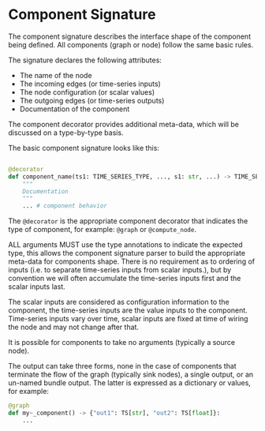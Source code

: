 Component Signature
===================

The component signature describes the interface shape of the component
being defined. All components (graph or node) follow the same basic rules.

The signature declares the following attributes:

* The name of the node
* The incoming edges (or time-series inputs)
* The node configuration (or scalar values)
* The outgoing edges (or time-series outputs)
* Documentation of the component

The component decorator provides additional meta-data, which will be
discussed on a type-by-type basis.

The basic component signature looks like this:

```python

@decorator
def component_name(ts1: TIME_SERIES_TYPE, ..., s1: str, ...) -> TIME_SERIES_TYPE_2:
    """
    Documentation
    """
    ... # component behavior
```

The ``@decorator`` is the appropriate component decorator that indicates
the type of component, for example: ``@graph`` or ``@compute_node``.

ALL arguments MUST use the type annotations to indicate the expected type,
this allows the component signature parser to build the appropriate
meta-data for components shape. There is no requirement as to ordering
of inputs (i.e. to separate time-series inputs from scalar inputs.), but
by convention we will often accumulate the time-series inputs first and the
scalar inputs last.

The scalar inputs are considered as configuration information to the 
component, the time-series inputs are the value inputs to the component.
Time-series inputs vary over time, scalar inputs are fixed at time of
wiring the node and may not change after that.

It is possible for components to take no arguments (typically a source node).

The output can take three forms, none in the case of components that
terminate the flow of the graph (typically sink nodes), a single output,
or an un-named bundle output. The latter is expressed as a dictionary or
values, for example:

```python
@graph
def my~_component() -> {"out1": TS[str], "out2": TS[float]}:
    ...
```
